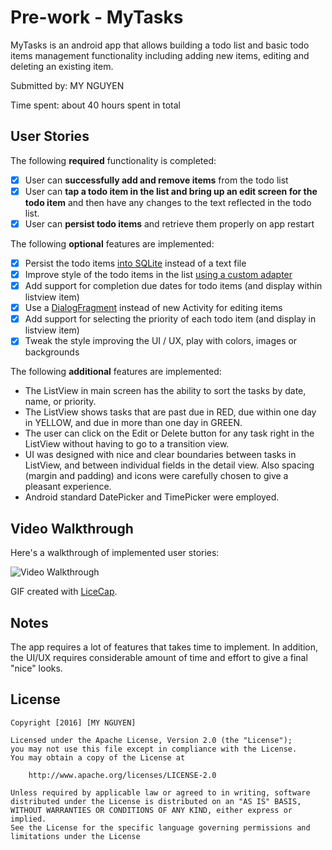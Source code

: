 # Pre-work - MyTasks

MyTasks is an android app that allows building a todo list and basic todo items management functionality including adding new items, editing and deleting an existing item.

Submitted by: MY NGUYEN

Time spent: about 40 hours spent in total

## User Stories

The following **required** functionality is completed:

* [X] User can **successfully add and remove items** from the todo list
* [X] User can **tap a todo item in the list and bring up an edit screen for the todo item** and then have any changes to the text reflected in the todo list.
* [X] User can **persist todo items** and retrieve them properly on app restart

The following **optional** features are implemented:

* [X] Persist the todo items [into SQLite](http://guides.codepath.com/android/Persisting-Data-to-the-Device#sqlite) instead of a text file
* [X] Improve style of the todo items in the list [using a custom adapter](http://guides.codepath.com/android/Using-an-ArrayAdapter-with-ListView)
* [X] Add support for completion due dates for todo items (and display within listview item)
* [X] Use a [DialogFragment](http://guides.codepath.com/android/Using-DialogFragment) instead of new Activity for editing items
* [X] Add support for selecting the priority of each todo item (and display in listview item)
* [X] Tweak the style improving the UI / UX, play with colors, images or backgrounds

The following **additional** features are implemented:

* The ListView in main screen has the ability to sort the tasks by date, name, or priority.
* The ListView shows tasks that are past due in RED, due within one day in YELLOW, and due in more than one day in GREEN.
* The user can click on the Edit or Delete button for any task right in the ListView without having to go to a transition view.
* UI was designed with nice and clear boundaries between tasks in ListView, and between individual fields in the detail view. Also spacing (margin and padding) and icons were carefully chosen to give a pleasant experience.
* Android standard DatePicker and TimePicker were employed.

## Video Walkthrough 

Here's a walkthrough of implemented user stories:

<img src='http://imgur.com/a/a9qyl' title='Video Walkthrough' width='' alt='Video Walkthrough' />

GIF created with [LiceCap](http://www.cockos.com/licecap/).

## Notes

The app requires a lot of features that takes time to implement. In addition, the UI/UX requires considerable amount of time and effort to give a final "nice" looks.

## License

    Copyright [2016] [MY NGUYEN]

    Licensed under the Apache License, Version 2.0 (the "License");
    you may not use this file except in compliance with the License.
    You may obtain a copy of the License at

        http://www.apache.org/licenses/LICENSE-2.0

    Unless required by applicable law or agreed to in writing, software
    distributed under the License is distributed on an "AS IS" BASIS,
    WITHOUT WARRANTIES OR CONDITIONS OF ANY KIND, either express or implied.
    See the License for the specific language governing permissions and
    limitations under the License
